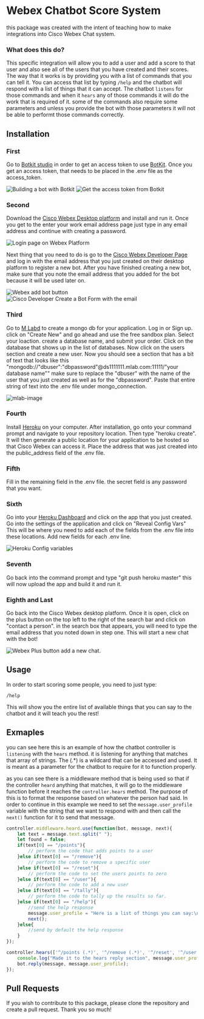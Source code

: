 # Webex Chatbot Score System

this package was created with the intent of teaching how to make integrations into Cisco Webex Chat system. 

### What does this do?
This specific integration will allow you to add a user and add a score to that user and also see all of the users that you have created and their scores. The way that it works is by providing you with a list of commands that you can tell it. You can access that list by typing `/help` and the chatbot will respond with a list of things that it can accept. The chatbot `listens` for those commands and when it `hears` any of those commands it will do the work that is required of it. some of the commands also require some parameters and unless you provide the bot with those parameters it will not be able to performt those commands correctly.

## Installation

### First
Go to [Botkit studio](https://studio.botkit.ai/login) in order to get an access token to use [BotKit](https://botkit.ai/docs/). Once you get an access token, that needs to be placed in the .env file as the access_token.

![Building a bot with Botkit][Build-A-Bot-Botkit]
![Get the access token from Botkit][botkit-access-key]

### Second
Download the [Cisco Webex Desktop platform](https://www.webex.com/downloads.html) and install and run it. Once you get to the enter your work email address page just type in any email address and continue with creating a password.

![Login page on Webex Platform][webex-opening-screen]

Next thing that you need to do is go to the [Cisco Webex Developer Page](https://developer.webex.com/docs/bots) and log in with the email address that you just created on their desktop platform to register a new bot. After you have finished creating a new bot, make sure that you note the email address that you added for the bot because it will be used later on.

![Webex add bot button][Cisco-Developer-Create-Bot]
![Cisco Developer Create a Bot Form with the email][cisco-developer-create-bot-form-with-email]

### Third
Go to [M Labd](https://mlab.com/) to create a mongo db for your application. Log in or Sign up. click on "Create New" and go ahead and use the free sandbox plan. Select your loaction. create a database name, and submit your order. Click on the database that shows up in the list of databases. Now click on the users section and create a new user. Now you should see a section that has a bit of text that looks like this "mongodb://"dbuser":"dbpassword"@ds1111111.mlab.com:11111/"your database name"" make sure to replace the "dbuser" with the name of the user that you just created as well as for the "dbpassword". Paste that entire string of text into the .env file under mongo_connection.

![mlab-image][MLab-image]

### Fourth
Install [Heroku](https://devcenter.heroku.com/articles/heroku-cli) on your computer. After installation, go onto your command prompt and navigate to your repository location. Then type "heroku create". It will then generate a public location for your application to be hosted so that Cisco Webex can access it. Place the address that was just created into the public_address field of the .env file.

### Fifth
Fill in the remaining field in the .env file. the secret field is any password that you want.

### Sixth
Go into your [Heroku Dashboard](https://dashboard.heroku.com/apps) and click on the app that you just created. Go into the settings of the application and click on "Reveal Config Vars" This will be where you need to add each of the fields from the .env file into these locations. Add new fields for each .env line.

![Heroku Config variables][heroku-config]

### Seventh
Go back into the command prompt and type "git push heroku master" this will now upload the app and build it and run it.

### Eighth and Last
Go back into the Cisco Webex desktop platform. Once it is open, click on the plus button on the top left to the right of the search bar and click on "contact a person". in the search box that appears, you will need to type the email address that you noted down in step one. This will start a new chat with the bot!

![Webex Plus button add a new chat.][webex-add-button]

## Usage

In order to start scoring some people, you need to just type:

```/help```

This will show you the entire list of available things that you can say to the chatbot and it will teach you the rest!

## Exmaples

you can see here this is an example of how the chatbot controller is `listening` with the `hears` method. it is listening for anything that matches that array of strings. The (.*) is a wildcard that can be accessed and used. It is meant as a parameter for the chatbot to require for it to function properly.

as you can see there is a middleware method that is being used so that if the controller `heard` anything that matches, it will go to the middleware function before it reaches the `controller.hears` method. The purpose of this is to format the response based on whatever the person had said. In order to continue in this example we need to set the `message.user_profile` variable with the string that we want to respond with and then call the `next()` function for it to send that message.

```javascript
controller.middleware.heard.use(function(bot, message, next){
    let text = message.text.split(" ");
    let found = false;
    if(text[0] == "/points"){
        // perform the code that adds points to a user
    }else if(text[0] == "/remove"){
        // perform the code to remove a specific user
    }else if(text[0] == "/reset"){
        // perform the code to set the users points to zero
    }else if(text[0] == "/user"){
        // perform the code to add a new user
    }else if(text[0] == "/tally"){
        // perform the code to tally up the results so far.
    }else if(text[0] == "/help"){
        //send the help response
        message.user_profile = "Here is a list of things you can say:\n1. /points '# of points' 'Name of person'\n2. /tally\n3. /remove 'users name'\n4. /user 'new users name'\n5. /reset";
        next();
    }else{
        //send by default the help response
    }
});

controller.hears(['^/points (.*)', '^/remove (.*)', '^/reset', '^/user (.*)', '^/tally', '^/help'], 'direct_message,direct_mention', function(bot, message){
    console.log("Made it to the hears reply section", message.user_profile);
    bot.reply(message, message.user_profile);
});
```

## Pull Requests

If you wish to contribute to this package, please clone the repository and create a pull request. Thank you so much!



[botkit-access-key]: https://worthenwebcom.files.wordpress.com/2018/11/botkit-access-key.png
[Build-A-Bot-Botkit]: https://worthenwebcom.files.wordpress.com/2018/11/build-a-bot-botkit.png
[Cisco-Developer-Create-Bot]: https://worthenwebcom.files.wordpress.com/2018/11/cisco-developer-create-bot.png
[cisco-developer-create-bot-form-with-email]: https://worthenwebcom.files.wordpress.com/2018/11/cisco-developer-create-bot-form-with-email.png
[webex-add-button]: https://worthenwebcom.files.wordpress.com/2018/11/webex-add-button.png
[webex-opening-screen]: https://worthenwebcom.files.wordpress.com/2018/11/webex-opening-screen.png
[heroku-config]: https://worthenwebcom.files.wordpress.com/2018/11/heroku-config-vars.png
[MLab-image]: https://worthenwebcom.files.wordpress.com/2018/11/mlab-image.png